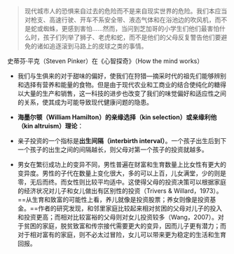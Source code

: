 > 现代城市人的恐惧来自过去的危险而不是来自现实世界的危险。我们本应当对枪支、高速行驶、开车不系安全带、液态气体和在浴池边的吹风机，而不是蛇或蜘蛛，更感到害怕……然而，当问到芝加哥的小学生们他们最害怕什么时，孩子们列举了狮子、老虎和蛇，而不是他们的父母反复警告他们要避免的诸如追逐滚到马路上的皮球之类的事情。

史蒂芬·平克（Steven Pinker）在《心智探奇》（How the mind works）

- 我们与生俱来的对于甜味的偏好，使我们在狩猎—摘采时代的祖先们能够辨别和选择有营养和能量的食物。但是由于现代农业和工商业的结合使纯化的糖得以大量的生产和销售，这一科技的进步也改变了我们的味觉偏好和适应性之间的关系，使其成为可能导致现代健康问题的隐患。



- **海墨尔顿（William Hamilton）的亲缘选择（kin selection）或亲缘利他（kin altruism）理论**：

- 亲子投资的一个指标是**出生间隔（interbirth interval）**。一个孩子出生后到下一个孩子的出生之间的间隔越长，则父母对第一个孩子的投资就越多。
- 男女在繁衍成功上的变异不同，男性普遍在财富和生育数量上比女性有更大的变异度。男性的子代在数量上变化很大，多的可以上百，儿女满堂，少的则是零，无后而终。而女性则比较平均适中。这使得父母的投资决策可以根据家庭的经济状况对儿子和女儿做出有区别性的投资（Trivers & Willard，1973）。==从生育和致富的可能性上看，养儿就像是投资股票；养女则像是投资基金。==作者的研究发现，和邻里家庭比较起来相对贫困的父母对儿子的投入和投资更高；而相对比较富裕的父母则对女儿投资较多（Wang，2007）。对于贫困的家庭，脱贫致富和传宗接代需要更大的变异，因而儿子更有潜力；而对于相对富有的家庭，则不必太过冒险，女儿可以带来更为稳定的生活和生育回报。

